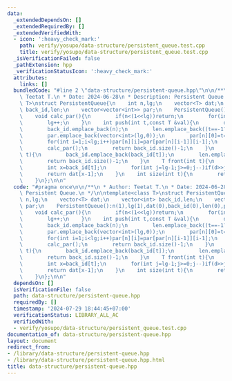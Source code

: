 ```yaml
---
data:
  _extendedDependsOn: []
  _extendedRequiredBy: []
  _extendedVerifiedWith:
  - icon: ':heavy_check_mark:'
    path: verify/yosupo/data-structure/persistent_queue.test.cpp
    title: verify/yosupo/data-structure/persistent_queue.test.cpp
  _isVerificationFailed: false
  _pathExtension: hpp
  _verificationStatusIcon: ':heavy_check_mark:'
  attributes:
    links: []
  bundledCode: "#line 2 \"data-structure/persistent-queue.hpp\"\n\n/**\n * Author:\
    \ Teetat T.\n * Date: 2024-06-28\n * Description: Persistent Queue.\n */\n\ntemplate<class\
    \ T>\nstruct PersistentQueue{\n    int n,lg;\n    vector<T> dat;\n    vector<int>\
    \ back_id,len;\n    vector<vector<int>> par;\n    PersistentQueue():n(1),lg(1),dat(0),back_id(0),len(0),par(1,{0}){}\n\
    \    void calc_par(){\n        if(n<(1<<lg))return;\n        for(int i=0;i<n;i++)par[i].emplace_back(par[par[i][lg-1]][lg-1]);\n\
    \        lg++;\n    }\n    int push(int t,const T &val){\n        dat.emplace_back(val);\n\
    \        back_id.emplace_back(n);\n        len.emplace_back((t==-1?0:len[t])+1);\n\
    \        par.emplace_back(vector<int>(lg,0));\n        par[n][0]=t==-1?0:back_id[t];\n\
    \        for(int i=1;i<lg;i++)par[n][i]=par[par[n][i-1]][i-1];\n        n++;\n\
    \        calc_par();\n        return back_id.size()-1;\n    }\n    int pop(int\
    \ t){\n        back_id.emplace_back(back_id[t]);\n        len.emplace_back(len[t]-1);\n\
    \        return back_id.size()-1;\n    }\n    T front(int t){\n        int d=size(t)-1;\n\
    \        int x=back_id[t];\n        for(int j=lg-1;j>=0;j--)if(d>>j&1)x=par[x][j];\n\
    \        return dat[x-1];\n    }\n    int size(int t){\n        return len[t];\n\
    \    }\n};\n\n"
  code: "#pragma once\n\n/**\n * Author: Teetat T.\n * Date: 2024-06-28\n * Description:\
    \ Persistent Queue.\n */\n\ntemplate<class T>\nstruct PersistentQueue{\n    int\
    \ n,lg;\n    vector<T> dat;\n    vector<int> back_id,len;\n    vector<vector<int>>\
    \ par;\n    PersistentQueue():n(1),lg(1),dat(0),back_id(0),len(0),par(1,{0}){}\n\
    \    void calc_par(){\n        if(n<(1<<lg))return;\n        for(int i=0;i<n;i++)par[i].emplace_back(par[par[i][lg-1]][lg-1]);\n\
    \        lg++;\n    }\n    int push(int t,const T &val){\n        dat.emplace_back(val);\n\
    \        back_id.emplace_back(n);\n        len.emplace_back((t==-1?0:len[t])+1);\n\
    \        par.emplace_back(vector<int>(lg,0));\n        par[n][0]=t==-1?0:back_id[t];\n\
    \        for(int i=1;i<lg;i++)par[n][i]=par[par[n][i-1]][i-1];\n        n++;\n\
    \        calc_par();\n        return back_id.size()-1;\n    }\n    int pop(int\
    \ t){\n        back_id.emplace_back(back_id[t]);\n        len.emplace_back(len[t]-1);\n\
    \        return back_id.size()-1;\n    }\n    T front(int t){\n        int d=size(t)-1;\n\
    \        int x=back_id[t];\n        for(int j=lg-1;j>=0;j--)if(d>>j&1)x=par[x][j];\n\
    \        return dat[x-1];\n    }\n    int size(int t){\n        return len[t];\n\
    \    }\n};\n\n"
  dependsOn: []
  isVerificationFile: false
  path: data-structure/persistent-queue.hpp
  requiredBy: []
  timestamp: '2024-07-29 18:44:45+07:00'
  verificationStatus: LIBRARY_ALL_AC
  verifiedWith:
  - verify/yosupo/data-structure/persistent_queue.test.cpp
documentation_of: data-structure/persistent-queue.hpp
layout: document
redirect_from:
- /library/data-structure/persistent-queue.hpp
- /library/data-structure/persistent-queue.hpp.html
title: data-structure/persistent-queue.hpp
---
```

